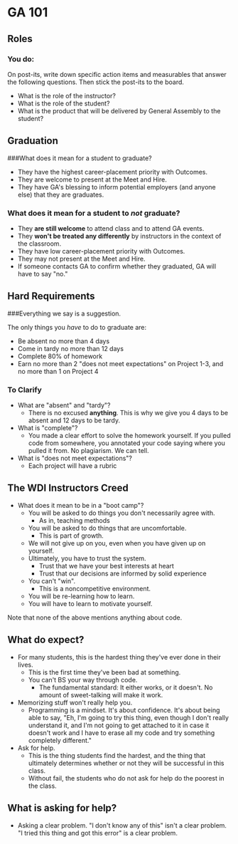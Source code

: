 # GA 101

## Roles

### You do:
On post-its, write down specific action items and measurables that answer the following questions. Then stick the post-its to the board.

- What is the role of the instructor?
- What is the role of the student?
- What is the product that will be delivered by General Assembly to the student?

## Graduation

###What does it mean for a student to graduate?
- They have the highest career-placement priority with Outcomes.
- They are welcome to present at the Meet and Hire.
- They have GA's blessing to inform potential employers (and anyone else) that they are graduates.

### What does it mean for a student to *not* graduate?
- They **are still welcome** to attend class and to attend GA events.
- They **won't be treated any differently** by instructors in the context of the classroom.
- They have low career-placement priority with Outcomes.
- They may not present at the Meet and Hire.
- If someone contacts GA to confirm whether they graduated, GA will have to say "no."

## Hard Requirements

###Everything we say is a suggestion.

The only things you *have* to do to graduate are:

- Be absent no more than 4 days
- Come in tardy no more than 12 days
- Complete 80% of homework
- Earn no more than 2 "does not meet expectations" on Project 1-3, and no more than 1 on Project 4

### To Clarify
- What are "absent" and "tardy"?
  - There is no excused **anything**. This is why we give you 4 days to be absent and 12 days to be tardy.
- What is "complete"?
  - You made a clear effort to solve the homework yourself. If you pulled code from somewhere, you annotated your code saying where you pulled it from. No plagiarism. We can tell.
- What is "does not meet expectations"?
  - Each project will have a rubric

## The WDI Instructors Creed

- What does it mean to be in a "boot camp"?
  - You will be asked to do things you don't necessarily agree with.
    - As in, teaching methods
  - You will be asked to do things that are uncomfortable.
    - This is part of growth.
  - We will not give up on you, even when you have given up on yourself.
  - Ultimately, you have to trust the system.
    - Trust that we have your best interests at heart
    - Trust that our decisions are informed by solid experience
  - You can't "win".
    - This is a noncompetitive environment. 
  - You will be re-learning how to learn.
  - You will have to learn to motivate yourself.

Note that none of the above mentions anything about code.

## What do expect?

- For many students, this is the hardest thing they've ever done in their lives.
  - This is the first time they've been bad at something.
  - You can't BS your way through code.
    - The fundamental standard: It either works, or it doesn't. No amount of sweet-talking will make it work.
- Memorizing stuff won't really help you.
  - Programming is a mindset. It's about confidence. It's about being able to say, "Eh, I'm going to try this thing, even though I don't really understand it, and I'm not going to get attached to it in case it doesn't work and I have to erase all my code and try something completely different."
- Ask for help.
  - This is the thing students find the hardest, and the thing that ultimately determines whether or not they will be successful in this class.
  - Without fail, the students who do not ask for help do the poorest in the class.

## What is asking for help?

- Asking a clear problem. "I don't know any of this" isn't a clear problem. "I tried this thing and got this error" is a clear problem.
